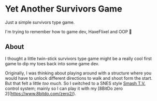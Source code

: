 # Yet Another Survivors Game

Just a simple survivors type game.

I'm trying to remember how to game dev, HaxeFlixel and OOP 🤣

## About

I thought a little twin-stick survivors type game might be a really cool first game to dip my toes back into some game dev.

Originally, I was thinking about playing around with a structure where you would have to unlock different directions to walk and shoot form the start. But that felt a little *too much*. So I switched to a SNES style [Smash T.V.](https://en.wikipedia.org/wiki/Smash_TV) control system; mainly so I can play it with my [8BitDo zero 2[(https://www.8bitdo.com/zero2/).
